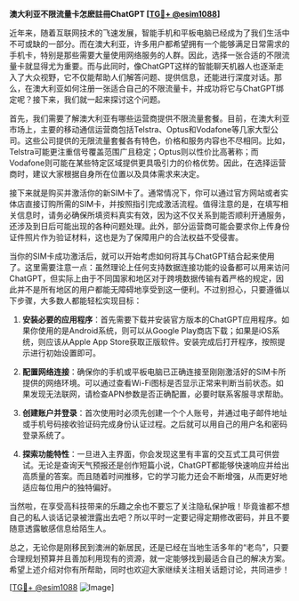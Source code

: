 **澳大利亚不限流量卡怎麽註冊ChatGPT [[TG💪+ @esim1088](https://t.me/s/esim1088)]**

近年来，随着互联网技术的飞速发展，智能手机和平板电脑已经成为了我们生活中不可或缺的一部分。而在澳大利亚，许多用户都希望拥有一个能够满足日常需求的手机卡，特别是那些需要大量使用网络服务的人群。因此，选择一张合适的不限流量卡就显得尤为重要。而与此同时，像ChatGPT这样的智能聊天机器人也逐渐走入了大众视野，它不仅能帮助人们解答问题、提供信息，还能进行深度对话。那么，在澳大利亚如何注册一张适合自己的不限流量卡，并成功将它与ChatGPT绑定呢？接下来，我们就一起来探讨这个问题。

首先，我们需要了解澳大利亚有哪些运营商提供不限流量套餐。目前，在澳大利亚市场上，主要的移动通信运营商包括Telstra、Optus和Vodafone等几家大型公司。这些公司提供的无限流量套餐各有特色，价格和服务内容也不尽相同。比如，Telstra可能更注重信号覆盖范围广且稳定；Optus则以性价比高著称；而Vodafone则可能在某些特定区域提供更具吸引力的价格优势。因此，在选择运营商时，建议大家根据自身所在位置以及具体需求来决定。

接下来就是购买并激活你的新SIM卡了。通常情况下，你可以通过官方网站或者实体店直接订购所需的SIM卡，并按照指引完成激活流程。值得注意的是，在填写相关信息时，请务必确保所填资料真实有效，因为这不仅关系到能否顺利开通服务，还涉及到日后可能出现的各种问题处理。此外，部分运营商可能会要求你上传身份证件照片作为验证材料，这也是为了保障用户的合法权益不受侵害。

当你的SIM卡成功激活后，就可以开始考虑如何将其与ChatGPT结合起来使用了。这里需要注意一点：虽然理论上任何支持数据连接功能的设备都可以用来访问ChatGPT，但实际上由于不同国家和地区对于跨境数据传输有着严格的规定，因此并不是所有地区的用户都能无障碍地享受到这一便利。不过别担心，只要遵循以下步骤，大多数人都能轻松实现目标：

1. **安装必要的应用程序**：首先需要下载并安装官方版本的ChatGPT应用程序。如果你使用的是Android系统，则可以从Google Play商店下载；如果是iOS系统，则应该从Apple App Store获取正版软件。安装完成后打开程序，按照提示进行初始设置即可。

2. **配置网络连接**：确保你的手机或平板电脑已正确连接至刚刚激活好的SIM卡所提供的网络环境。可以通过查看Wi-Fi图标是否显示正常来判断当前状态。如果发现无法联网，请检查APN参数是否正确配置，必要时联系客服寻求帮助。

3. **创建账户并登录**：首次使用时必须先创建一个个人账号，并通过电子邮件地址或手机号码接收验证码完成身份认证过程。之后就可以用自己的用户名和密码登录系统了。

4. **探索功能特性**：一旦进入主界面，你会发现这里有丰富的交互式工具可供尝试。无论是查询天气预报还是创作短篇小说，ChatGPT都能够快速响应并给出高质量的答案。而且随着时间推移，它的学习能力还会不断增强，从而更好地适应每位用户的独特偏好。

当然啦，在享受高科技带来的乐趣之余也不要忘了关注隐私保护哦！毕竟谁都不想自己的私人谈话记录被泄露出去吧？所以平时一定要记得定期修改密码，并且不要随意透露敏感信息给陌生人。

总之，无论你是刚移民到澳洲的新居民，还是已经在当地生活多年的“老鸟”，只要合理规划预算并且善加利用现有的资源，就一定能够找到最适合自己的解决方案。希望上述介绍对你有所帮助，同时也欢迎大家继续关注相关话题讨论，共同进步！

[[TG💪+ @esim1088](https://t.me/s/esim1088) ![Image](https://i.postimg.cc/4NQfJmqS/Snipaste-2025-05-13-00-14-12.png)]